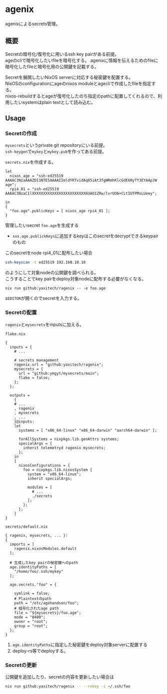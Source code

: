# agenix

agenixによるsecrets管理。

## 概要

Secretの暗号化/復号化に用いるssh key pairがある前提。  
ageのcliで暗号化したいfileを暗号化する。 
agenixに情報を伝えるためのfileに暗号化したfileと暗号化用の公開鍵を記載する。  

Secretを展開したいNixOS serverに対応する秘密鍵を配置する。  
NisOSのconfigurationにageのnixos moduleとagecliで作成したfileを指定する。  
nixos-rebuildするとageが復号化したのち指定のpathに配置してくれるので、利用したいsystemはplain textとして読み込む。


## Usage

### Secretの作成

`mysecrets`というprivate git repositoryにいる前提。  
`ssh-keygen`で`mykey`と`mykey.pub`を作ってある前提。  

`secrets.nix`を作成する。  

```
let 
  nixos_age = "ssh-ed25519 AAAAC3NzaAAAZDI1NTE5AAAAIImldYRTvidAq85iAt3fgWRmhKlcGdE6RyTY3EYAApJW age";
  rpi4_01 = "ssh-ed25519 AAAAC3NzaC1lXXXXXXXXXXXXXXXXXXXXXXXX6UAO1ZRw/lvrUO6+CLtIUTPMsLUeey";

in
{
  "foo.age".publicKeys = [ nixos_age rpi4_01 ];
} 
```

管理したいsecret `foo.age`を生成する

* `xxx.age.publickKeys`に追加するkeyはこのsecretをdecryptできるkeypairのもの

このsecretをnode rpi4_01に配布したい場合  

```sh
ssh-keyscan -t ed25519 192.168.10.10 
```

のようにして対象nodeの公開鍵を調べられる。  
こうすることでkey pairをdeploy対象nodeに配布する必要がなくなる。

```
nix run github:yaxitech/ragenix -- -e foo.age  
```

`$EDITOR`が開くのでsecretを入力する。 


### Secretの配置

`ragenix`と`mysecrets`をinputsに加える。

`flake.nix`

```
{
  inputs = {
    # ... 

    # secrets management
    ragenix.url = "github:yaxitech/ragenix";
    mysecrets = {
      url = "github:ymgyt/mysecrets/main";
      flake = false;
    };
  };

  outputs =
    { 
    # ...
    , ragenix
    , mysecrets
    , ...
    }@inputs:
    let
      systems = [ "x86_64-linux" "x86_64-darwin" "aarch64-darwin" ];

      forAllSystems = nixpkgs.lib.genAttrs systems;
      specialArgs = {
        inherit telemetryd ragenix mysecrets;
      };
    in
    {
      nixosConfigurations = {
        foo = nixpkgs.lib.nixosSystem {
          system = "x86_64-linux";
          inherit specialArgs;

          modules = [
            # ...
            ./secrets
          ];
        };
      };
    }
}
```

`secrets/default.nix`

```
{ ragenix, mysecrets, ... }:
{
  imports = [
    ragenix.nixosModules.default
  ];

  # 生成したkey pairの秘密鍵へのpath
  age.identityPaths = [
    "/home/foo/.ssh/mykey"
  ];

  age.secrets."foo" = {

    symlink = false;
    # Plaintextのpath
    path = "/etc/agehandson/foo";
    # 暗号化されたage path
    file = "${mysecrets}/foo.age";
    mode = "0400";
    owner = "root";
    group = "root";
  };
}
```

1. `age.identityPaths`に指定した秘密鍵をdeploy対象serverに配置する
2. deploy-rs等でdeployする。


### Secretの更新

公開鍵を追加したり、secretの内容を更新したい場合は

```sh
nix run github:yaxitech/ragenix -- --rekey -i ~/.ssh/foo
```